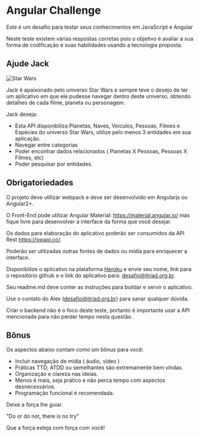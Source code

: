 # Angular Challenge

Este é um desafio para testar seus conhecimentos em JavaScript e Angular

Neste teste existem várias respostas corretas pois o objetivo é avaliar a sua forma de codificação e suas habilidades usando a tecnologia proposta.


## Ajude Jack

![Star Wars](https://mir-s3-cdn-cf.behance.net/project_modules/max_1200/bede9532997245.58640ce24da80.jpg)

Jack é apaixonado pelo universo Star Wars e sempre teve o desejo de ter um aplicativo em que ele pudesse navegar dentro deste universo, obtendo detalhes de cada filme, planeta ou personagem. 

Jack deseja:

* Esta API disponibiliza Planetas, Naves, Veículos, Pessoas, Filmes e Espécies do universo Star Wars, utilize pelo menos 3 entidades em sua aplicação.
* Navegar entre categorias
* Poder encontrar dados relacionados ( Planetas X Pessoas, Pessoas X Filmes, etc) 
* Poder pesquisar por entidades. 


## Obrigatoriedades

O projeto deve utilizar webpack e deve ser desenvolvido em Angularjs ou Angular2+.

O Front-End pode utilizar Angular Material: https://material.angular.io/ mas fique livre para desenvolver a interface da forma que você desejar.

Os dados para elaboração do aplicativo poderão ser consumidos da API Rest https://swapi.co/.

Poderão ser utilizadas outras fontes de dados ou mídia para enriquecer a interface. 

Disponibilize o aplicativo na plataforma [Heroku](https://www.heroku.com) e envie seu nome, link para o repositório github e o link do aplicativo para: desafio@itriad.org.br.

Seu readme.md deve conter as instruções para buildar e servir o aplicativo.

Use o contato do Alex (desafio@itriad.org.br) para sanar qualquer dúvida.

Criar o backend não é o foco deste teste, portanto é importante usar a API mencionada para não perder tempo nesta questão.

## Bônus

Os aspectos abaixo contam como um bônus para você:

* Incluir navegação de mídia ( áudio, vídeo )
* Práticas TTD, ATDD ou semelhantes são extremamente bem vindas.
* Organização e clareza nas ideias.
* Menos é mais, seja prático e não perca tempo com aspectos desnecessários.
* Programação funcional é recomendada.


Deixe a força lhe guiar.

"Do or do not, there is no try"

Que a força esteja com força com você!


